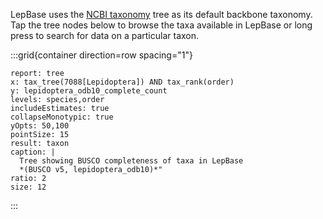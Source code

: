 <!--
Content to display immediately below the search box when the user toggles "browse tree"
-->

LepBase uses the [NCBI taxonomy](https://www.ncbi.nlm.nih.gov/taxonomy) tree as its default backbone taxonomy. Tap the tree nodes below to browse the taxa available in LepBase or long press to search for data on a particular taxon.

:::grid{container direction=row spacing="1"}

```report
report: tree
x: tax_tree(7088[Lepidoptera]) AND tax_rank(order)
y: lepidoptera_odb10_complete_count
levels: species,order
includeEstimates: true
collapseMonotypic: true
yOpts: 50,100
pointSize: 15
result: taxon
caption: |
  Tree showing BUSCO completeness of taxa in LepBase
  *(BUSCO v5, lepidoptera_odb10)*"
ratio: 2
size: 12
```

:::
